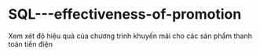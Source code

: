 # SQL---effectiveness-of-promotion
Xem xét độ hiệu quả của chương trình khuyến mãi cho các sản phẩm thanh toán tiền điện

